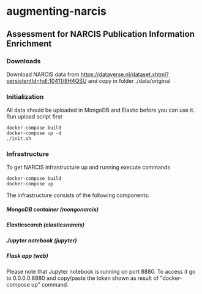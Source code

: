 # augmenting-narcis
## Assessment for NARCIS Publication Information Enrichment
### Downloads
Download NARCIS data from https://dataverse.nl/dataset.xhtml?persistentId=hdl:10411/8H4QSU and copy in folder ./data/original

### Initialization
All data should be uploaded in MongoDB and Elastic before you can use it. Run upload script first
```
docker-compose build
docker-compose up -d   
./init.sh
```

### Infrastructure
To get NARCIS infrastructure up and running execute commands
```
docker-compose build
docker-compose up  
```
The infrastructure consists of the following components:
##### MongoDB container (mongonarcis) 
##### Elasticsearch (elasticsnarcis) 
##### Jupyter notebook (jupyter)
##### Flask app (web)
Please note that Jupyter notebook is running on port 8880. To access it go to 0.0.0.0:8880 and copy/paste the token shown as result of "docker-compose up" command. 
